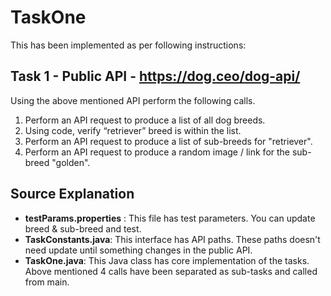 # TaskOne

This has been implemented as per following instructions:


## Task 1 - Public API - https://dog.ceo/dog-api/

Using the above mentioned API perform the following calls.

 1. Perform an API request to produce a list of all dog breeds.
 2. Using code, verify “retriever” breed is within the list.
 3. Perform an API request to produce a list of sub-breeds for "retriever". 
 4. Perform an API request to produce a random image / link for the sub-breed "golden".

## Source Explanation

 - **testParams.properties** : This file has test parameters. You can update breed & sub-breed and test.
 - **TaskConstants.java**: This interface has API paths. These paths doesn't need update until something changes in the public API.
 - **TaskOne.java**: This Java class has core implementation of the tasks. Above mentioned 4 calls have been separated as sub-tasks and called from main.
